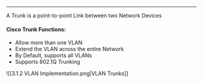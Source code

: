 
---
A Trunk is a point-to-point Link between two Network Devices
#### Cisco Trunk Functions:
- Allow more than one VLAN
- Extend the VLAN across the entire Network
- By Default, supports all VLANs
- Supports 802.1Q Trunking

![[3.1.2 VLAN Implementation.png|VLAN Trunks]]